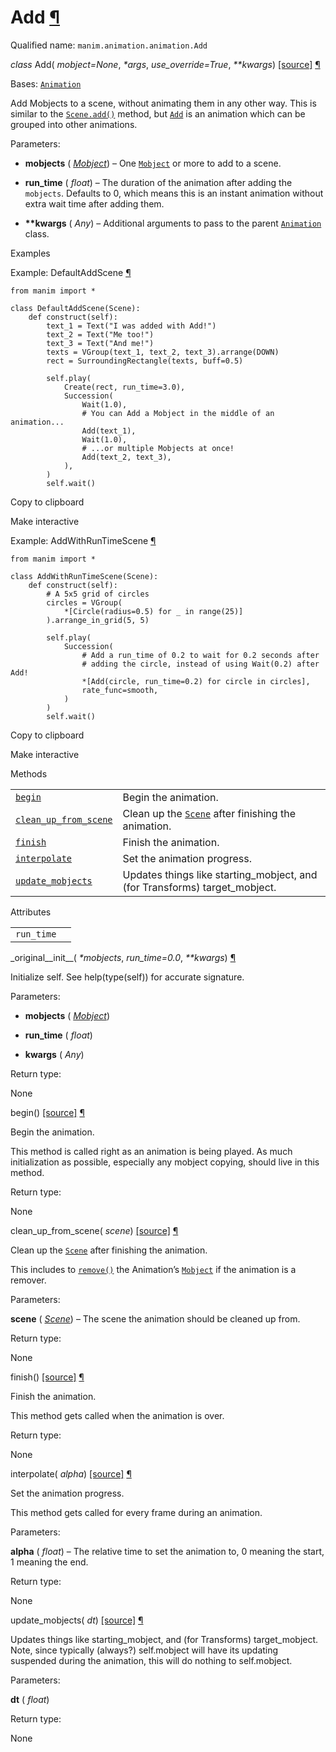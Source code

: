 # Add [¶](https://docs.manim.community/en/stable/reference/manim.animation.animation.Add.html\#add "Link to this heading")

Qualified name: `manim.animation.animation.Add`

_class_ Add( _mobject=None_, _\*args_, _use\_override=True_, _\*\*kwargs_) [\[source\]](https://docs.manim.community/en/stable/_modules/manim/animation/animation.html#Add) [¶](https://docs.manim.community/en/stable/reference/manim.animation.animation.Add.html#manim.animation.animation.Add "Link to this definition")

Bases: [`Animation`](https://docs.manim.community/en/stable/reference/manim.animation.animation.Animation.html#manim.animation.animation.Animation "manim.animation.animation.Animation")

Add Mobjects to a scene, without animating them in any other way. This
is similar to the [`Scene.add()`](https://docs.manim.community/en/stable/reference/manim.scene.scene.Scene.html#manim.scene.scene.Scene.add "manim.scene.scene.Scene.add") method, but [`Add`](https://docs.manim.community/en/stable/reference/manim.animation.animation.Add.html#manim.animation.animation.Add "manim.animation.animation.Add") is an
animation which can be grouped into other animations.

Parameters:

- **mobjects** ( [_Mobject_](https://docs.manim.community/en/stable/reference/manim.mobject.mobject.Mobject.html#manim.mobject.mobject.Mobject "manim.mobject.mobject.Mobject")) – One [`Mobject`](https://docs.manim.community/en/stable/reference/manim.mobject.mobject.Mobject.html#manim.mobject.mobject.Mobject "manim.mobject.mobject.Mobject") or more to add to a scene.

- **run\_time** ( _float_) – The duration of the animation after adding the `mobjects`. Defaults
to 0, which means this is an instant animation without extra wait time
after adding them.

- **\*\*kwargs** ( _Any_) – Additional arguments to pass to the parent [`Animation`](https://docs.manim.community/en/stable/reference/manim.animation.animation.Animation.html#manim.animation.animation.Animation "manim.animation.animation.Animation") class.


Examples

Example: DefaultAddScene [¶](https://docs.manim.community/en/stable/reference/manim.animation.animation.Add.html#defaultaddscene)

```
from manim import *

class DefaultAddScene(Scene):
    def construct(self):
        text_1 = Text("I was added with Add!")
        text_2 = Text("Me too!")
        text_3 = Text("And me!")
        texts = VGroup(text_1, text_2, text_3).arrange(DOWN)
        rect = SurroundingRectangle(texts, buff=0.5)

        self.play(
            Create(rect, run_time=3.0),
            Succession(
                Wait(1.0),
                # You can Add a Mobject in the middle of an animation...
                Add(text_1),
                Wait(1.0),
                # ...or multiple Mobjects at once!
                Add(text_2, text_3),
            ),
        )
        self.wait()

```

Copy to clipboard

Make interactive

Example: AddWithRunTimeScene [¶](https://docs.manim.community/en/stable/reference/manim.animation.animation.Add.html#addwithruntimescene)

```
from manim import *

class AddWithRunTimeScene(Scene):
    def construct(self):
        # A 5x5 grid of circles
        circles = VGroup(
            *[Circle(radius=0.5) for _ in range(25)]
        ).arrange_in_grid(5, 5)

        self.play(
            Succession(
                # Add a run_time of 0.2 to wait for 0.2 seconds after
                # adding the circle, instead of using Wait(0.2) after Add!
                *[Add(circle, run_time=0.2) for circle in circles],
                rate_func=smooth,
            )
        )
        self.wait()

```

Copy to clipboard

Make interactive

Methods

|     |     |
| --- | --- |
| [`begin`](https://docs.manim.community/en/stable/reference/manim.animation.animation.Add.html#manim.animation.animation.Add.begin "manim.animation.animation.Add.begin") | Begin the animation. |
| [`clean_up_from_scene`](https://docs.manim.community/en/stable/reference/manim.animation.animation.Add.html#manim.animation.animation.Add.clean_up_from_scene "manim.animation.animation.Add.clean_up_from_scene") | Clean up the [`Scene`](https://docs.manim.community/en/stable/reference/manim.scene.scene.Scene.html#manim.scene.scene.Scene "manim.scene.scene.Scene") after finishing the animation. |
| [`finish`](https://docs.manim.community/en/stable/reference/manim.animation.animation.Add.html#manim.animation.animation.Add.finish "manim.animation.animation.Add.finish") | Finish the animation. |
| [`interpolate`](https://docs.manim.community/en/stable/reference/manim.animation.animation.Add.html#manim.animation.animation.Add.interpolate "manim.animation.animation.Add.interpolate") | Set the animation progress. |
| [`update_mobjects`](https://docs.manim.community/en/stable/reference/manim.animation.animation.Add.html#manim.animation.animation.Add.update_mobjects "manim.animation.animation.Add.update_mobjects") | Updates things like starting\_mobject, and (for Transforms) target\_mobject. |

Attributes

|     |     |
| --- | --- |
| `run_time` |  |

\_original\_\_init\_\_( _\*mobjects_, _run\_time=0.0_, _\*\*kwargs_) [¶](https://docs.manim.community/en/stable/reference/manim.animation.animation.Add.html#manim.animation.animation.Add._original__init__ "Link to this definition")

Initialize self. See help(type(self)) for accurate signature.

Parameters:

- **mobjects** ( [_Mobject_](https://docs.manim.community/en/stable/reference/manim.mobject.mobject.Mobject.html#manim.mobject.mobject.Mobject "manim.mobject.mobject.Mobject"))

- **run\_time** ( _float_)

- **kwargs** ( _Any_)


Return type:

None

begin() [\[source\]](https://docs.manim.community/en/stable/_modules/manim/animation/animation.html#Add.begin) [¶](https://docs.manim.community/en/stable/reference/manim.animation.animation.Add.html#manim.animation.animation.Add.begin "Link to this definition")

Begin the animation.

This method is called right as an animation is being played. As much
initialization as possible, especially any mobject copying, should live in this
method.

Return type:

None

clean\_up\_from\_scene( _scene_) [\[source\]](https://docs.manim.community/en/stable/_modules/manim/animation/animation.html#Add.clean_up_from_scene) [¶](https://docs.manim.community/en/stable/reference/manim.animation.animation.Add.html#manim.animation.animation.Add.clean_up_from_scene "Link to this definition")

Clean up the [`Scene`](https://docs.manim.community/en/stable/reference/manim.scene.scene.Scene.html#manim.scene.scene.Scene "manim.scene.scene.Scene") after finishing the animation.

This includes to [`remove()`](https://docs.manim.community/en/stable/reference/manim.scene.scene.Scene.html#manim.scene.scene.Scene.remove "manim.scene.scene.Scene.remove") the Animation’s
[`Mobject`](https://docs.manim.community/en/stable/reference/manim.mobject.mobject.Mobject.html#manim.mobject.mobject.Mobject "manim.mobject.mobject.Mobject") if the animation is a remover.

Parameters:

**scene** ( [_Scene_](https://docs.manim.community/en/stable/reference/manim.scene.scene.Scene.html#manim.scene.scene.Scene "manim.scene.scene.Scene")) – The scene the animation should be cleaned up from.

Return type:

None

finish() [\[source\]](https://docs.manim.community/en/stable/_modules/manim/animation/animation.html#Add.finish) [¶](https://docs.manim.community/en/stable/reference/manim.animation.animation.Add.html#manim.animation.animation.Add.finish "Link to this definition")

Finish the animation.

This method gets called when the animation is over.

Return type:

None

interpolate( _alpha_) [\[source\]](https://docs.manim.community/en/stable/_modules/manim/animation/animation.html#Add.interpolate) [¶](https://docs.manim.community/en/stable/reference/manim.animation.animation.Add.html#manim.animation.animation.Add.interpolate "Link to this definition")

Set the animation progress.

This method gets called for every frame during an animation.

Parameters:

**alpha** ( _float_) – The relative time to set the animation to, 0 meaning the start, 1 meaning
the end.

Return type:

None

update\_mobjects( _dt_) [\[source\]](https://docs.manim.community/en/stable/_modules/manim/animation/animation.html#Add.update_mobjects) [¶](https://docs.manim.community/en/stable/reference/manim.animation.animation.Add.html#manim.animation.animation.Add.update_mobjects "Link to this definition")

Updates things like starting\_mobject, and (for
Transforms) target\_mobject. Note, since typically
(always?) self.mobject will have its updating
suspended during the animation, this will do
nothing to self.mobject.

Parameters:

**dt** ( _float_)

Return type:

None